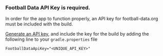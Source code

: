 ### Football Data API Key is required.

In order for the app to function properly, an API key for football-data.org must be included with the build.

[Generate an API key](http://api.football-data.org/register), and include the key for the build by adding the following line to your `gradle.properties` file

`FootballDataApiKey="<UNIQUE_API_KEY>"`
